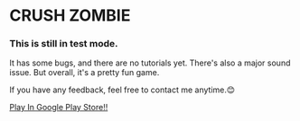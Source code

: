 # CRUSH ZOMBIE

### <b>This is still in test mode</b>. 

It has some bugs, and there are no tutorials yet. There's also a major sound issue. But overall, it's a pretty fun game.

If you have any feedback, feel free to contact me anytime.😊
 
[Play In Google Play Store!!](https://play.google.com/store/apps/details?id=com.nerdgames.crushzombie&hl=ko)

